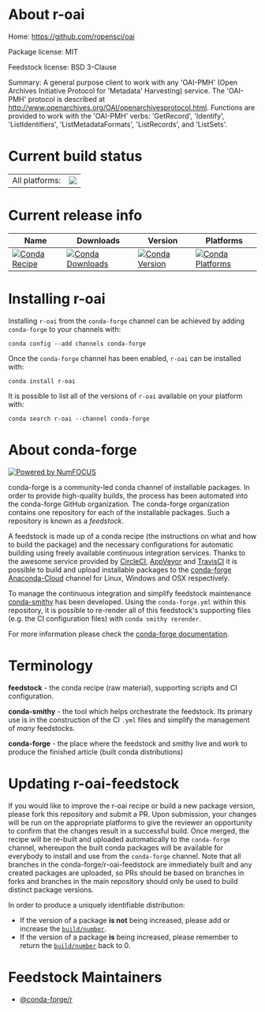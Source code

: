 About r-oai
===========

Home: https://github.com/ropensci/oai

Package license: MIT

Feedstock license: BSD 3-Clause

Summary: A general purpose client to work with any 'OAI-PMH' (Open Archives Initiative Protocol for 'Metadata' Harvesting) service. The 'OAI-PMH' protocol is described at <http://www.openarchives.org/OAI/openarchivesprotocol.html>. Functions are provided to work with the 'OAI-PMH' verbs: 'GetRecord', 'Identify', 'ListIdentifiers', 'ListMetadataFormats', 'ListRecords', and 'ListSets'.



Current build status
====================


<table><tr><td>All platforms:</td>
    <td>
      <a href="https://dev.azure.com/conda-forge/feedstock-builds/_build/latest?definitionId=7796&branchName=master">
        <img src="https://dev.azure.com/conda-forge/feedstock-builds/_apis/build/status/r-oai-feedstock?branchName=master">
      </a>
    </td>
  </tr>
</table>

Current release info
====================

| Name | Downloads | Version | Platforms |
| --- | --- | --- | --- |
| [![Conda Recipe](https://img.shields.io/badge/recipe-r--oai-green.svg)](https://anaconda.org/conda-forge/r-oai) | [![Conda Downloads](https://img.shields.io/conda/dn/conda-forge/r-oai.svg)](https://anaconda.org/conda-forge/r-oai) | [![Conda Version](https://img.shields.io/conda/vn/conda-forge/r-oai.svg)](https://anaconda.org/conda-forge/r-oai) | [![Conda Platforms](https://img.shields.io/conda/pn/conda-forge/r-oai.svg)](https://anaconda.org/conda-forge/r-oai) |

Installing r-oai
================

Installing `r-oai` from the `conda-forge` channel can be achieved by adding `conda-forge` to your channels with:

```
conda config --add channels conda-forge
```

Once the `conda-forge` channel has been enabled, `r-oai` can be installed with:

```
conda install r-oai
```

It is possible to list all of the versions of `r-oai` available on your platform with:

```
conda search r-oai --channel conda-forge
```


About conda-forge
=================

[![Powered by NumFOCUS](https://img.shields.io/badge/powered%20by-NumFOCUS-orange.svg?style=flat&colorA=E1523D&colorB=007D8A)](http://numfocus.org)

conda-forge is a community-led conda channel of installable packages.
In order to provide high-quality builds, the process has been automated into the
conda-forge GitHub organization. The conda-forge organization contains one repository
for each of the installable packages. Such a repository is known as a *feedstock*.

A feedstock is made up of a conda recipe (the instructions on what and how to build
the package) and the necessary configurations for automatic building using freely
available continuous integration services. Thanks to the awesome service provided by
[CircleCI](https://circleci.com/), [AppVeyor](https://www.appveyor.com/)
and [TravisCI](https://travis-ci.com/) it is possible to build and upload installable
packages to the [conda-forge](https://anaconda.org/conda-forge)
[Anaconda-Cloud](https://anaconda.org/) channel for Linux, Windows and OSX respectively.

To manage the continuous integration and simplify feedstock maintenance
[conda-smithy](https://github.com/conda-forge/conda-smithy) has been developed.
Using the ``conda-forge.yml`` within this repository, it is possible to re-render all of
this feedstock's supporting files (e.g. the CI configuration files) with ``conda smithy rerender``.

For more information please check the [conda-forge documentation](https://conda-forge.org/docs/).

Terminology
===========

**feedstock** - the conda recipe (raw material), supporting scripts and CI configuration.

**conda-smithy** - the tool which helps orchestrate the feedstock.
                   Its primary use is in the construction of the CI ``.yml`` files
                   and simplify the management of *many* feedstocks.

**conda-forge** - the place where the feedstock and smithy live and work to
                  produce the finished article (built conda distributions)


Updating r-oai-feedstock
========================

If you would like to improve the r-oai recipe or build a new
package version, please fork this repository and submit a PR. Upon submission,
your changes will be run on the appropriate platforms to give the reviewer an
opportunity to confirm that the changes result in a successful build. Once
merged, the recipe will be re-built and uploaded automatically to the
`conda-forge` channel, whereupon the built conda packages will be available for
everybody to install and use from the `conda-forge` channel.
Note that all branches in the conda-forge/r-oai-feedstock are
immediately built and any created packages are uploaded, so PRs should be based
on branches in forks and branches in the main repository should only be used to
build distinct package versions.

In order to produce a uniquely identifiable distribution:
 * If the version of a package **is not** being increased, please add or increase
   the [``build/number``](https://conda.io/docs/user-guide/tasks/build-packages/define-metadata.html#build-number-and-string).
 * If the version of a package **is** being increased, please remember to return
   the [``build/number``](https://conda.io/docs/user-guide/tasks/build-packages/define-metadata.html#build-number-and-string)
   back to 0.

Feedstock Maintainers
=====================

* [@conda-forge/r](https://github.com/conda-forge/r/)

